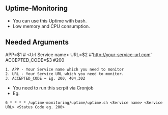 ## Uptime-Monitoring
* You can use this Uptime with bash.
* Low memory and CPU consumption.

## Needed Arguments

APP=$1 # <Url Service name>
URL=$2 #'http://your-service-url.com'
ACCEPTED_CODE=$3 #200

```
1. APP - Your Service name which you need to monitor
2. URL - Your Service URL which you need to monitor.
3. ACCEPTED_CODE = Eg. 200, 404,302
```

* You need to run this scrpit via Cronjob
* Eg.
``` 
6 * * * * /uptime-monitoring/uptime/uptime.sh <Service name> <Service URL> <Status Code eg. 200>
```

